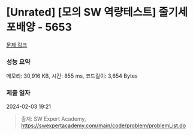 # [Unrated] [모의 SW 역량테스트] 줄기세포배양 - 5653 

[문제 링크](https://swexpertacademy.com/main/code/problem/problemDetail.do?contestProbId=AWXRJ8EKe48DFAUo) 

### 성능 요약

메모리: 30,916 KB, 시간: 855 ms, 코드길이: 3,654 Bytes

### 제출 일자

2024-02-03 19:21



> 출처: SW Expert Academy, https://swexpertacademy.com/main/code/problem/problemList.do